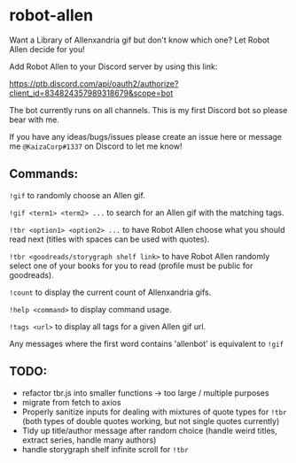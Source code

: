 # robot-allen

Want a Library of Allenxandria gif but don't know which one? Let Robot Allen decide for you!

Add Robot Allen to your Discord server by using this link:

https://ptb.discord.com/api/oauth2/authorize?client_id=834824357989318679&scope=bot

The bot currently runs on all channels. This is my first Discord bot so please bear with me.

If you have any ideas/bugs/issues please create an issue here or message me `@KaizaCorp#1337` on Discord to let me know! 

Commands:
--

`!gif` to randomly choose an Allen gif.

`!gif <term1> <term2> ...` to search for an Allen gif with the matching tags.

`!tbr <option1> <option2> ...` to have Robot Allen choose what you should read next (titles with spaces can be used with quotes).

`!tbr <goodreads/storygraph shelf link>` to have Robot Allen randomly select one of your books for you to read (profile must be public for goodreads).

`!count` to display the current count of Allenxandria gifs.

`!help <command>` to display command usage.

`!tags <url>` to display all tags for a given Allen gif url.

Any messages where the first word contains 'allenbot' is equivalent to `!gif`




TODO:
--

+ refactor tbr.js into smaller functions -> too large / multiple purposes
+ migrate from fetch to axios
+ Properly sanitize inputs for dealing with mixtures of quote types for `!tbr` (both types of double quotes working, but not single quotes currently)
+ Tidy up title/author message after random choice (handle weird titles, extract series, handle many authors)
+ handle storygraph shelf infinite scroll for `!tbr`
